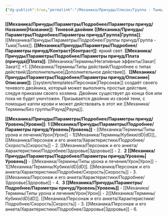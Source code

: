 ```yaml
---
{"dg-publish":true,"permalink":"/Механика/Причуды/Список/Группа - Тьма/Теневой двойник/","noteIcon":"","created":"2025-08-21T13:47:50.666+03:00","updated":"2025-09-04T08:06:55.606+03:00"}
---
```


**[[Механика/Причуды/Параметры/Подробнее/Параметры причуд/Название\|Название]]**: **Теневой двойник**
**[[Механика/Причуды/Параметры/Подробнее/Параметры причуд/Группа\|Группа]]**: [[Механика/Причуды/Параметры/Подробнее/Группы причуд/Группа - Тьма\|Тьма]].
**[[Механика/Причуды/Параметры/Подробнее/Параметры причуд/Контраст\|Контраст]]**: яркий свет.
**[[Механика/Причуды/Параметры/Подробнее/Параметры причуд/Плата (причуда)\|Плата]]**: [[Механика/Термины/Негативные эффекты/Закат\|Закат]] +1. [[Механика/Термины/Типы действий/Подробнее о типах действий/Дополнительное\|Дополнительное действие]]. 
**[[Механика/Причуды/Параметры/Подробнее/Параметры причуд/Описание\|Описание]]**: [[system/templates/Персонаж\|Персонаж]] создаёт своего теневого двойника, который может выполнять простые действия, следуя приказам своего хозяина. Двойник существует до конца боя или пока не будет уничтожен. Призывается двойник из своей тени, с помощью капли крови и может действовать в этот же [[Механика/Термины/Без группы/Раунд\|Раунд]].

**[[Механика/Причуды/Параметры/Подробнее/Параметры причуд/Уровень\|Уровни]]**:
**1 [[Механика/Причуды/Параметры/Подробнее/Параметры причуд/Уровень\|Уровень]]** - [[Механика/Термины/Типы урона и лечения/Урон\|Урон]] - 1[[Механика/Термины/Кубики/dD\|dD]],.[[Механика/Персонаж и его анкета/Характеристики/Подробнее/Скорость\|Скорость]] - 2. [[Механика/Персонаж и его анкета/Характеристики/Подробнее/Здоровье\|Здоровье]] - 2. 
**2 [[Механика/Причуды/Параметры/Подробнее/Параметры причуд/Уровень\|Уровень]]** - [[Механика/Термины/Типы урона и лечения/Урон\|Урон]] - 1[[Механика/Термины/Кубики/dD\|dD]]. [[Механика/Персонаж и его анкета/Характеристики/Подробнее/Скорость\|Скорость]] - 3. [[Механика/Персонаж и его анкета/Характеристики/Подробнее/Здоровье\|Здоровье]] - 4. 
**3 [[Механика/Причуды/Параметры/Подробнее/Параметры причуд/Уровень\|Уровень]]** - [[Механика/Термины/Типы урона и лечения/Урон\|Урон]] - 2[[Механика/Термины/Кубики/dD\|dD]]. [[Механика/Персонаж и его анкета/Характеристики/Подробнее/Скорость\|Скорость]] - 3. [[Механика/Персонаж и его анкета/Характеристики/Подробнее/Здоровье\|Здоровье]] - 6.